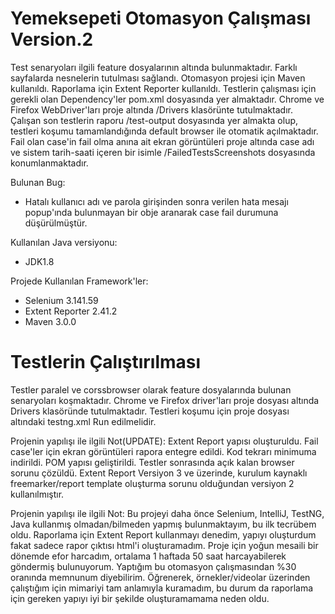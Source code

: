 # Yemeksepeti Otomasyon Çalışması Version.2

Test senaryoları ilgili feature dosyalarının altında bulunmaktadır. Farklı sayfalarda nesnelerin tutulması sağlandı. Otomasyon projesi için Maven kullanıldı. Raporlama için Extent Reporter kullanıldı. Testlerin çalışması için gerekli olan Dependency'ler pom.xml dosyasında yer almaktadır. Chrome ve Firefox WebDriver'ları proje altında /Drivers klasörünte tutulmaktadır. Çalışan son testlerin raporu /test-output dosyasında yer almakta olup, testleri koşumu tamamlandığında default browser ile otomatik açılmaktadır. Fail olan case'in fail olma anına ait ekran görüntüleri proje altında case adı ve sistem tarih-saati içeren bir isimle /FailedTestsScreenshots dosyasında konumlanmaktadır.

Bulunan Bug:

- Hatalı kullanıcı adı ve parola girişinden sonra verilen hata mesajı popup'ında bulunmayan bir obje aranarak case fail durumuna düşürülmüştür.
   
Kullanılan Java versiyonu:

- JDK1.8
   
Projede Kullanılan Framework'ler:

- Selenium 3.141.59
- Extent Reporter 2.41.2
- Maven 3.0.0

# Testlerin Çalıştırılması

Testler paralel ve corssbrowser olarak feature dosyalarında bulunan senaryoları koşmaktadır. Chrome ve Firefox driver'ları proje dosyası altında Drivers klasöründe tutulmaktadır. Testleri koşumu için proje dosyası altındaki testng.xml Run edilmelidir.





Projenin yapılışı ile ilgili Not(UPDATE): Extent Report yapısı oluşturuldu. Fail case'ler için ekran görüntüleri rapora entegre edildi. Kod tekrarı minimuma indirildi. POM yapısı geliştirildi. Testler sonrasında açık kalan browser sorunu çözüldü. Extent Report Versiyon 3 ve üzerinde, kurulum kaynaklı freemarker/report template oluşturma sorunu olduğundan versiyon 2 kullanılmıştır.


Projenin yapılışı ile ilgili Not: Bu projeyi daha önce Selenium, IntelliJ, TestNG, Java kullanmış olmadan/bilmeden yapmış bulunmaktayım, bu ilk tecrübem oldu. Raporlama için Extent Report kullanmayı denedim, yapıyı oluşturdum fakat sadece rapor çıktısı html'i oluşturamadım. Proje için yoğun mesaili bir dönemde efor harcadım, ortalama 1 haftada 50 saat harcayabilerek göndermiş bulunuyorum. Yaptığım bu otomasyon çalışmasından %30 oranında memnunum diyebilirim. Öğrenerek, örnekler/videolar üzerinden çalıştığım için mimariyi tam anlamıyla kuramadım, bu durum da raporlama için gereken yapıyı iyi bir şekilde oluşturamamama neden oldu. 